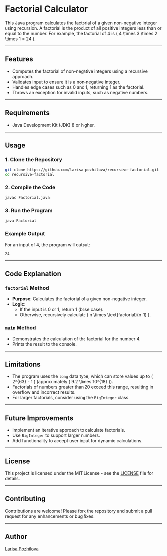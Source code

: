 # Factorial Calculator

This Java program calculates the factorial of a given non-negative integer using recursion. A factorial is the product of all positive integers less than or equal to the number. For example, the factorial of 4 is \( 4 \times 3 \times 2 \times 1 = 24 \).

---

## Features

- Computes the factorial of non-negative integers using a recursive approach.
- Validates input to ensure it is a non-negative integer.
- Handles edge cases such as 0 and 1, returning 1 as the factorial.
- Throws an exception for invalid inputs, such as negative numbers.

---

## Requirements

- Java Development Kit (JDK) 8 or higher.

---

## Usage

### 1. Clone the Repository
```bash
git clone https://github.com/larisa-pozhilova/recursive-factorial.git
cd recursive-factorial
```

### 2. Compile the Code
```bash
javac Factorial.java
```

### 3. Run the Program
```bash
java Factorial
```

### Example Output
For an input of 4, the program will output:
```
24
```

---

## Code Explanation

### `factorial` Method
- **Purpose**: Calculates the factorial of a given non-negative integer.
- **Logic**:
    - If the input is 0 or 1, return 1 (base case).
    - Otherwise, recursively calculate \( n \times \text{factorial}(n-1) \).

### `main` Method
- Demonstrates the calculation of the factorial for the number 4.
- Prints the result to the console.

---

## Limitations

- The program uses the `long` data type, which can store values up to \( 2^{63} - 1 \) (approximately \( 9.2 \times 10^{18} \)).
- Factorials of numbers greater than 20 exceed this range, resulting in overflow and incorrect results.
- For larger factorials, consider using the `BigInteger` class.

---

## Future Improvements

- Implement an iterative approach to calculate factorials.
- Use `BigInteger` to support larger numbers.
- Add functionality to accept user input for dynamic calculations.

---

## License

This project is licensed under the MIT License - see the [LICENSE](LICENSE) file for details.

---

## Contributing

Contributions are welcome! Please fork the repository and submit a pull request for any enhancements or bug fixes.

---

## Author

[Larisa Pozhilova](https://github.com/larisapozhilova)
